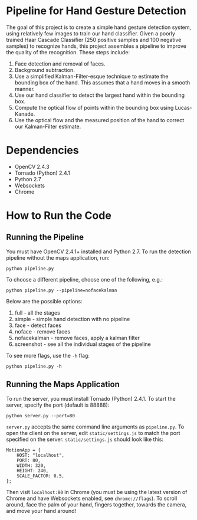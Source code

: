 Pipeline for Hand Gesture Detection
===================================

The goal of this project is to create a simple hand gesture detection system, using relatively few images to train our hand classifier. Given a poorly trained Haar Cascade Classifier (250 positive samples and 100 negative samples) to recognize hands, this project assembles a pipeline to improve the quality of the recognition. These steps include:

1. Face detection and removal of faces.
2. Background subtraction.
3. Use a simplified Kalman-Filter-esque technique to estimate the bounding box of the hand. This assumes that a hand moves in a smooth manner.
4. Use our hand classifier to detect the largest hand within the bounding box.
5. Compute the optical flow of points within the bounding box using Lucas-Kanade.
6. Use the optical flow and the measured position of the hand to correct our Kalman-Filter estimate.

Dependencies
============

* OpenCV 2.4.3
* Tornado (Python) 2.4.1
* Python 2.7
* Websockets
* Chrome

How to Run the Code
===================

## Running the Pipeline

You must have OpenCV 2.4.1+ installed and Python 2.7. To run the detection pipeline without the maps application, run:

    python pipeline.py

To choose a different pipeline, choose one of the following, e.g.:

    python pipeline.py --pipeline=nofacekalman

Below are the possible options:

1. full - all the stages
2. simple - simple hand detection with no pipeline
3. face - detect faces
4. noface - remove faces
5. nofacekalman - remove faces, apply a kalman filter
6. screenshot - see all the individual stages of the pipeline

To see more flags, use the `-h` flag:

    python pipeline.py -h

## Running the Maps Application

To run the server, you must install Tornado (Python) 2.4.1. To start the server, specify the port (default is 88888):

    python server.py --port=80

`server.py` accepts the same command line arguments as `pipeline.py`. To open the client on the server, edit `static/settings.js` to match the port specified on the server. `static/settings.js` should look like this:

    MotionApp = {
        HOST: "localhost",
        PORT: 80,
        WIDTH: 320,
        HEIGHT: 240,
        SCALE_FACTOR: 0.5,
    };

Then visit `localhost:80` in Chrome (you must be using the latest version of Chrome and have Websockets enabled, see `chrome://flags`). To scroll around, face the palm of your hand, fingers together, towards the camera, and move your hand around!
